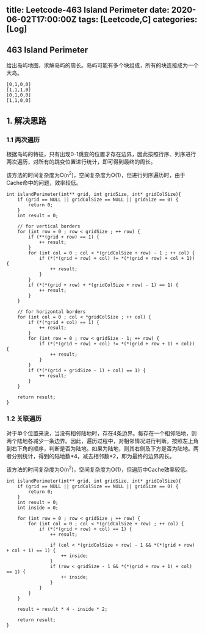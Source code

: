 title: Leetcode-463 Island Perimeter
date: 2020-06-02T17:00:00Z
tags: [Leetcode,C]
categories: [Log]
---

## 463  Island Perimeter
给出岛屿地图，求解岛屿的周长。岛屿可能有多个块组成，所有的块连接成为一个大岛。

    [0,1,0,0]
    [1,1,1,0]
    [0,1,0,0]
    [1,1,0,0]

<!-- more -->

## 1. 解决思路
### 1.1 两次遍历
根据岛屿的特征，只有出现0-1跳变的位置才存在边界，因此按照行序、列序进行两次遍历，对所有的跳变位置进行统计，即可得到最终的周长。

该方法的时间复杂度为O(n<sup>2</sup>)，空间复杂度为O(1)，但进行列序遍历时，由于Cache命中的问题，效率较低。

    int islandPerimeter(int** grid, int gridSize, int* gridColSize){
        if (grid == NULL || gridColSize == NULL || gridSize == 0) {
            return 0;
        }
        int result = 0;

        // for vertical borders
        for (int row = 0 ; row < gridSize ; ++ row) {
            if (**(grid + row) == 1) {
                ++ result;
            }
            for (int col = 0 ; col < *(gridColSize + row) - 1 ; ++ col) {
                if (*(*(grid + row) + col) != *(*(grid + row) + col + 1)) {
                    ++ result;
                }
            }
            if (*(*(grid + row) + *(gridColSize + row) - 1) == 1) {
                ++ result;
            }
        }

        // for horizontal borders
        for (int col = 0 ; col < *gridColSize ; ++ col) {
            if (*(*grid + col) == 1) {
                ++ result;
            }
            for (int row = 0 ; row < gridSize - 1; ++ row) {
                if (*(*(grid + row) + col) != *(*(grid + row + 1) + col)) {
                    ++ result;
                }
            }
            if (*(*(grid + gridSize - 1) + col) == 1) {
                ++ result;
            }
        }

        return result;
    }

### 1.2 关联遍历
对于单个位置来说，当没有相邻陆地时，存在4条边界。每存在一个相邻陆地，则两个陆地各减少一条边界。因此，遍历过程中，对相邻情况进行判断。按照左上角到右下角的顺序，判断是否为陆地。如果为陆地，则其右侧及下方是否为陆地。两者分别统计，得到的陆地数\*4，减去相邻数*2，即为最终的边界周长。

该方法的时间复杂度为O(n<sup>2</sup>)，空间复杂度为O(1)，但遍历中Cache效率较低。

    int islandPerimeter(int** grid, int gridSize, int* gridColSize){
        if (grid == NULL || gridColSize == NULL || gridSize == 0) {
            return 0;
        }
        int result = 0;
        int inside = 0;

        for (int row = 0 ; row < gridSize ; ++ row) {
            for (int col = 0 ; col < *(gridColSize + row) ; ++ col) {
                if (*(*(grid + row) + col) == 1) {
                    ++ result;

                    if (col < *(gridColSize + row) - 1 && *(*(grid + row) + col + 1) == 1) {
                        ++ inside;
                    }
                    if (row < gridSize - 1 && *(*(grid + row + 1) + col) == 1) {
                        ++ inside;
                    }
                }
            }
        }

        result = result * 4 - inside * 2;

        return result;
    }